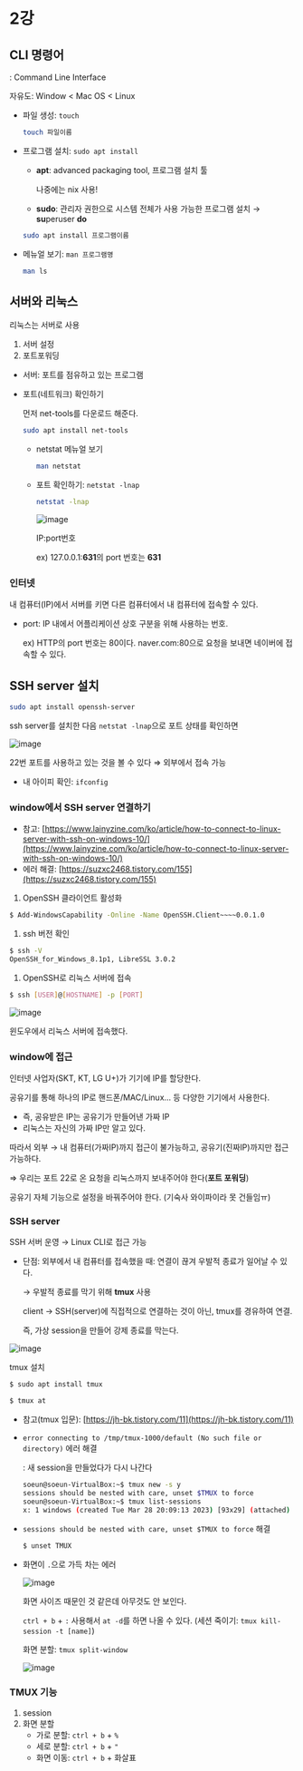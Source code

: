 # 2강

## CLI 명령어

: Command Line Interface

자유도: Window < Mac OS < Linux

- 파일 생성: `touch`
    
    ```bash
    touch 파일이름
    ```
    

- 프로그램 설치: `sudo apt install`
    - ******apt******: advanced packaging tool, 프로그램 설치 툴
        
        나중에는 nix 사용!
        
    - ********sudo********: 관리자 권한으로 시스템 전체가 사용 가능한 프로그램 설치 → **su**peruser **do**
    
    ```bash
    sudo apt install 프로그램이름 
    ```
    

- 메뉴얼 보기: `man 프로그램명`
    
    ```bash
    man ls
    ```
    

## 서버와 리눅스

리눅스는 서버로 사용

1. 서버 설정
2. 포트포워딩
- 서버: 포트를 점유하고 있는 프로그램

- 포트(네트워크) 확인하기
    
    먼저 net-tools를 다운로드 해준다.
    
    ```bash
    sudo apt install net-tools
    ```
    
    - netstat 메뉴얼 보기
        
        ```bash
        man netstat
        ```
        
    
    - 포트 확인하기: `netstat -lnap`
        
        ```bash
        netstat -lnap
        ```
        
        ![image](https://file.notion.so/f/s/6ea320bc-8291-4bf2-8ddf-7f1ff9a4790e/Untitled.png?id=e48faab0-dfea-4e59-bdd2-6f87ea53eca9&table=block&spaceId=f33e0516-75c1-4b3e-b02d-479e88e873e0&expirationTimestamp=1680502935753&signature=jlXDGIMY2cZSvnbkK55I3KXn1n6zSncfYz3pYdbVsk8&downloadName=Untitled.png)
        
        IP:port번호
        
        ex) 127.0.0.1:**631**의 port 번호는 **631**
        
    

### 인터넷

내 컴퓨터(IP)에서 서버를 키면 다른 컴퓨터에서 내 컴퓨터에 접속할 수 있다. 

- port: IP 내에서 어플리케이션 상호 구분을 위해 사용하는 번호.
    
    ex) HTTP의 port 번호는 80이다. naver.com:80으로 요청을 보내면 네이버에 접속할 수 있다.
    

## SSH server 설치

```bash
sudo apt install openssh-server
```

ssh server를 설치한 다음 `netstat -lnap`으로 포트 상태를 확인하면

![image](https://file.notion.so/f/s/a72e23e0-2fa3-4bd5-8645-e51d3482e543/Untitled.png?id=68296761-59c2-40a3-b5ce-070f3dff3bdc&table=block&spaceId=f33e0516-75c1-4b3e-b02d-479e88e873e0&expirationTimestamp=1680502960941&signature=6hxZ1jpqwSOQyxoQRhWS_-zG1odl0_l3CdqbZOomJaw&downloadName=Untitled.png)

22번 포트를 사용하고 있는 것을 볼 수 있다 ⇒ 외부에서 접속 가능 

- 내 아이피 확인: `ifconfig`

### window에서 SSH server 연결하기

- 참고: [https://www.lainyzine.com/ko/article/how-to-connect-to-linux-server-with-ssh-on-windows-10/](https://www.lainyzine.com/ko/article/how-to-connect-to-linux-server-with-ssh-on-windows-10/)
- 에러 해결: [https://suzxc2468.tistory.com/155](https://suzxc2468.tistory.com/155)
1. OpenSSH 클라이언트 활성화

```bash
$ Add-WindowsCapability -Online -Name OpenSSH.Client~~~~0.0.1.0
```

1. ssh 버전 확인

```bash
$ ssh -V
OpenSSH_for_Windows_8.1p1, LibreSSL 3.0.2
```

1. OpenSSH로 리눅스 서버에 접속

```bash
$ ssh [USER]@[HOSTNAME] -p [PORT]
```

![image](https://file.notion.so/f/s/f7c7170b-c5d7-4238-83c2-45c050a6938a/Untitled.png?id=58493eb3-33cb-4fe3-ade1-e531bbfecf3c&table=block&spaceId=f33e0516-75c1-4b3e-b02d-479e88e873e0&expirationTimestamp=1680502983412&signature=qYdAtvwYcNR0OaN2FlJLC2O_AkrqcV1xAxiEWb1HJns&downloadName=Untitled.png)

윈도우에서 리눅스 서버에 접속했다.

### window에 접근

인터넷 사업자(SKT, KT, LG U+)가 기기에 IP를 할당한다.

공유기를 통해 하나의 IP로 핸드폰/MAC/Linux… 등 다양한 기기에서 사용한다.

- 즉, 공유받은 IP는 공유기가 만들어낸 가짜 IP
- 리눅스는 자신의 가짜 IP만 알고 있다.

따라서 외부 → 내 컴퓨터(가짜IP)까지 접근이 불가능하고, 공유기(진짜IP)까지만 접근 가능하다.

⇒ 우리는 포트 22로 온 요청을 리눅스까지 보내주어야 한다(**************************포트 포워딩**************************)

공유기 자체 기능으로 설정을 바꿔주어야 한다. (기숙사 와이파이라 못 건들임ㅠ)

### SSH server

SSH 서버 운영 → Linux CLI로 접근 가능

- 단점: 외부에서 내 컴퓨터를 접속했을 때: 연결이 끊겨 우발적 종료가 일어날 수 있다.
    
    → 우발적 종료를 막기 위해 ********tmux******** 사용
    
    client → SSH(server)에 직접적으로 연결하는 것이 아닌, tmux를 경유하여 연결.
    
    즉, 가상 session을 만들어 강제 종료를 막는다.
    

![image](https://file.notion.so/f/s/2763841c-2fee-4941-9b86-383bbe3ddc12/Untitled.png?id=87884ce2-5b5a-41e8-9466-3caf22a1f59a&table=block&spaceId=f33e0516-75c1-4b3e-b02d-479e88e873e0&expirationTimestamp=1680503008261&signature=XsQUKbvAnMnlmFnTckTlDSXQjsNEZTT6ak93w9jhaGk&downloadName=Untitled.png)

tmux 설치

```bash
$ sudo apt install tmux
```

```bash
$ tmux at
```

- 참고(tmux 입문): [https://jh-bk.tistory.com/11](https://jh-bk.tistory.com/11)
- `error connecting to /tmp/tmux-1000/default (No such file or directory)` 에러 해결
    
    : 새 session을 만들었다가 다시 나간다
    
    ```bash
    soeun@soeun-VirtualBox:~$ tmux new -s y
    sessions should be nested with care, unset $TMUX to force
    soeun@soeun-VirtualBox:~$ tmux list-sessions
    x: 1 windows (created Tue Mar 28 20:09:13 2023) [93x29] (attached)
    ```
    
- `sessions should be nested with care, unset $TMUX to force` 해결
    
    ```bash
    $ unset TMUX
    ```
    
- 화면이 `.`으로 가득 차는 에러
    
    ![image](https://file.notion.so/f/s/0f6d344c-9e94-4b36-9824-0e70e7c9dff5/Untitled.png?id=9353f6a3-c89c-4d97-b1be-a9bde9b28d37&table=block&spaceId=f33e0516-75c1-4b3e-b02d-479e88e873e0&expirationTimestamp=1680503034402&signature=rkxD1t5yxsv5D5RFRAoGmlSd-v_szFm4Q56PVbFaESs&downloadName=Untitled.png)
    
    화면 사이즈 때문인 것 같은데 아무것도 안 보인다.
    
    `ctrl + b` + `:` 사용해서 `at -d`를 하면 나올 수 있다. (세션 죽이기: `tmux kill-session -t [name]`)
    
    화면 분할: `tmux split-window`
    
    ![image](https://file.notion.so/f/s/11933596-b704-4253-8268-26259d99482c/Untitled.png?id=dffdc9be-77b8-4af7-9729-c8773834d5ac&table=block&spaceId=f33e0516-75c1-4b3e-b02d-479e88e873e0&expirationTimestamp=1680503049658&signature=Kj3OVss4u8PuU1c5JSjxSdb83lTgP70Ob-589Y_dQ4o&downloadName=Untitled.png)
    

### TMUX 기능

1. session
2. 화면 분할
    - 가로 분할: `ctrl + b` + `%`
    - 세로 분할: `ctrl + b` + `"`
    - 화면 이동: `ctrl + b` + 화살표
